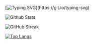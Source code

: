 [![Typing SVG](https://readme-typing-svg.herokuapp.com?font=Fira+Code&weight=500&size=23&pause=1000&color=EE1500&background=191CFF00&width=1750&lines=Where+nature+falls+,+humanity+rises+–+crafting+not+just+life+,+but+the+formidable+force+of+artificial+intelligence.)](https://git.io/typing-svg)

![Github Stats](https://github-readme-stats.vercel.app/api?username=chadlikouider&show_icons=true&hide_border=true&hide=contribs,prs&count_private=true&theme=dracula)

![GitHub Streak](http://github-readme-streak-stats.herokuapp.com?user=chadlikouider&theme=neon-dark&hide_border=true)

[![Top Langs](https://github-readme-stats.vercel.app/api/top-langs/?username=chadlikouider)](https://github.com/anuraghazra/github-readme-stats)
